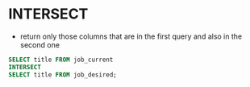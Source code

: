 # INTERSECT

- return only those columns that are in the first query and also in the second one

```sql
SELECT title FROM job_current
INTERSECT
SELECT title FROM job_desired;
```
